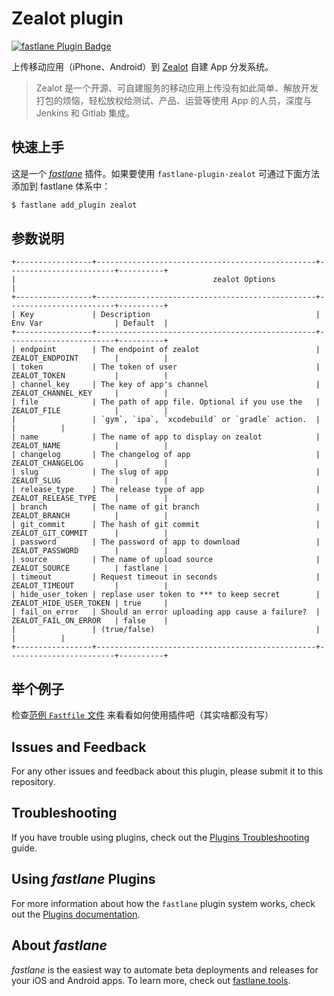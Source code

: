 # Zealot plugin

[![fastlane Plugin Badge](https://rawcdn.githack.com/fastlane/fastlane/master/fastlane/assets/plugin-badge.svg)](https://rubygems.org/gems/fastlane-plugin-zealot)

上传移动应用（iPhone、Android）到 [Zealot](https://github.com/getzealot/zealot) 自建 App 分发系统。

> Zealot 是一个开源、可自建服务的移动应用上传没有如此简单、解放开发打包的烦恼，轻松放权给测试、产品、运营等使用 App 的人员，深度与 Jenkins 和 Gitlab 集成。

## 快速上手

这是一个 [_fastlane_](https://github.com/fastlane/fastlane) 插件。如果要使用 `fastlane-plugin-zealot` 可通过下面方法添加到 fastlane 体系中：

```bash
$ fastlane add_plugin zealot
```

## 参数说明

```
+-----------------+-------------------------------------------------+------------------------+----------+
|                                            zealot Options                                             |
+-----------------+-------------------------------------------------+------------------------+----------+
| Key             | Description                                     | Env Var                | Default  |
+-----------------+-------------------------------------------------+------------------------+----------+
| endpoint        | The endpoint of zealot                          | ZEALOT_ENDPOINT        |          |
| token           | The token of user                               | ZEALOT_TOKEN           |          |
| channel_key     | The key of app's channel                        | ZEALOT_CHANNEL_KEY     |          |
| file            | The path of app file. Optional if you use the   | ZEALOT_FILE            |          |
|                 | `gym`, `ipa`, `xcodebuild` or `gradle` action.  |                        |          |
| name            | The name of app to display on zealot            | ZEALOT_NAME            |          |
| changelog       | The changelog of app                            | ZEALOT_CHANGELOG       |          |
| slug            | The slug of app                                 | ZEALOT_SLUG            |          |
| release_type    | The release type of app                         | ZEALOT_RELEASE_TYPE    |          |
| branch          | The name of git branch                          | ZEALOT_BRANCH          |          |
| git_commit      | The hash of git commit                          | ZEALOT_GIT_COMMIT      |          |
| password        | The password of app to download                 | ZEALOT_PASSWORD        |          |
| source          | The name of upload source                       | ZEALOT_SOURCE          | fastlane |
| timeout         | Request timeout in seconds                      | ZEALOT_TIMEOUT         |          |
| hide_user_token | replase user token to *** to keep secret        | ZEALOT_HIDE_USER_TOKEN | true     |
| fail_on_error   | Should an error uploading app cause a failure?  | ZEALOT_FAIL_ON_ERROR   | false    |
|                 | (true/false)                                    |                        |          |
+-----------------+-------------------------------------------------+------------------------+----------+
```

## 举个例子

检查[范例 `Fastfile` 文件](fastlane/Fastfile) 来看看如何使用插件吧（其实啥都没有写）

## Issues and Feedback

For any other issues and feedback about this plugin, please submit it to this repository.

## Troubleshooting

If you have trouble using plugins, check out the [Plugins Troubleshooting](https://docs.fastlane.tools/plugins/plugins-troubleshooting/) guide.

## Using _fastlane_ Plugins

For more information about how the `fastlane` plugin system works, check out the [Plugins documentation](https://docs.fastlane.tools/plugins/create-plugin/).

## About _fastlane_

_fastlane_ is the easiest way to automate beta deployments and releases for your iOS and Android apps. To learn more, check out [fastlane.tools](https://fastlane.tools).
